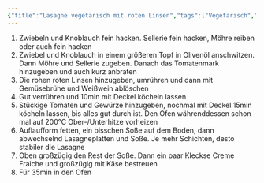 ```yaml
---
{"title":"Lasagne vegetarisch mit roten Linsen","tags":["Vegetarisch","Nudeln","Backen"],"ingredientList":[{"title":"","ingredients":["12 Lasagne Platten","2 Zwiebeln","2 Knoblauchzehen","2 Möhren","200g Staudensellerie","150g rote Linsen","2 Dosen gestückelte Tomaten","400ml Gemüsebrühe","200ml Weißwein","40g Tomatenmark","2 TL Oregano","1 TL Thymian","Pfeffer","Salz","1 Becher Creme Fraiche / Schmand","Geriebener Käse (z.B. Emmentaler)"]}]}
---
```

1. Zwiebeln und Knoblauch fein hacken. Sellerie fein hacken, Möhre reiben oder auch fein hacken
2. Zwiebel und Knoblauch in einem größeren Topf in Olivenöl anschwitzen. Dann Möhre und Sellerie zugeben. Danach das Tomatenmark hinzugeben und auch kurz anbraten
3. Die rohen roten Linsen hinzugeben, umrühren und dann mit Gemüsebrühe und Weißwein ablöschen
4. Gut verrühren und 10min mit Deckel köcheln lassen
5. Stückige Tomaten und Gewürze hinzugeben, nochmal mit Deckel 15min köcheln lassen, bis alles gut durch ist. Den Ofen währenddessen schon mal auf 200°C Ober-/Unterhitze vorheizen
6. Auflaufform fetten, ein bisschen Soße auf dem Boden, dann abwechselnd Lasagneplatten und Soße. Je mehr Schichten, desto stabiler die Lasagne 
7. Oben großzügig den Rest der Soße. Dann ein paar Kleckse Creme Fraiche und großzügig mit Käse bestreuen
8. Für 35min in den Ofen
